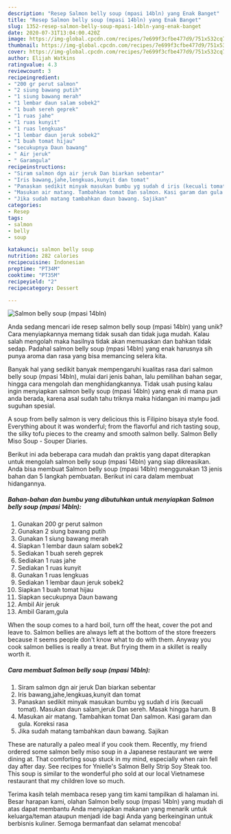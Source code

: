 ```yaml
---
description: "Resep Salmon belly soup (mpasi 14bln) yang Enak Banget"
title: "Resep Salmon belly soup (mpasi 14bln) yang Enak Banget"
slug: 1352-resep-salmon-belly-soup-mpasi-14bln-yang-enak-banget
date: 2020-07-31T13:04:00.420Z
image: https://img-global.cpcdn.com/recipes/7e699f3cfbe477d9/751x532cq70/salmon-belly-soup-mpasi-14bln-foto-resep-utama.jpg
thumbnail: https://img-global.cpcdn.com/recipes/7e699f3cfbe477d9/751x532cq70/salmon-belly-soup-mpasi-14bln-foto-resep-utama.jpg
cover: https://img-global.cpcdn.com/recipes/7e699f3cfbe477d9/751x532cq70/salmon-belly-soup-mpasi-14bln-foto-resep-utama.jpg
author: Elijah Watkins
ratingvalue: 4.3
reviewcount: 3
recipeingredient:
- "200 gr perut salmon"
- "2 siung bawang putih"
- "1 siung bawang merah"
- "1 lembar daun salam sobek2"
- "1 buah sereh geprek"
- "1 ruas jahe"
- "1 ruas kunyit"
- "1 ruas lengkuas"
- "1 lembar daun jeruk sobek2"
- "1 buah tomat hijau"
- "secukupnya Daun bawang"
- " Air jeruk"
- " Garamgula"
recipeinstructions:
- "Siram salmon dgn air jeruk Dan biarkan sebentar"
- "Iris bawang,jahe,lengkuas,kunyit dan tomat"
- "Panaskan sedikit minyak masukan bumbu yg sudah d iris (kecuali tomat). Masukan daun salam,jeruk Dan sereh. Masak hingga harum. B"
- "Masukan air matang. Tambahkan tomat Dan salmon. Kasi garam dan gula. Koreksi rasa"
- "Jika sudah matang tambahkan daun bawang. Sajikan"
categories:
- Resep
tags:
- salmon
- belly
- soup

katakunci: salmon belly soup 
nutrition: 282 calories
recipecuisine: Indonesian
preptime: "PT34M"
cooktime: "PT35M"
recipeyield: "2"
recipecategory: Dessert

---
```



![Salmon belly soup (mpasi 14bln)](https://img-global.cpcdn.com/recipes/7e699f3cfbe477d9/751x532cq70/salmon-belly-soup-mpasi-14bln-foto-resep-utama.jpg)

Anda sedang mencari ide resep salmon belly soup (mpasi 14bln) yang unik? Cara menyiapkannya memang tidak susah dan tidak juga mudah. Kalau salah mengolah maka hasilnya tidak akan memuaskan dan bahkan tidak sedap. Padahal salmon belly soup (mpasi 14bln) yang enak harusnya sih punya aroma dan rasa yang bisa memancing selera kita.

Banyak hal yang sedikit banyak mempengaruhi kualitas rasa dari salmon belly soup (mpasi 14bln), mulai dari jenis bahan, lalu pemilihan bahan segar, hingga cara mengolah dan menghidangkannya. Tidak usah pusing kalau ingin menyiapkan salmon belly soup (mpasi 14bln) yang enak di mana pun anda berada, karena asal sudah tahu triknya maka hidangan ini mampu jadi suguhan spesial.

A soup from belly salmon is very delicious this is Filipino bisaya style food. Everything about it was wonderful; from the flavorful and rich tasting soup, the silky tofu pieces to the creamy and smooth salmon belly. Salmon Belly Miso Soup - Souper Diaries.


Berikut ini ada beberapa cara mudah dan praktis yang dapat diterapkan untuk mengolah salmon belly soup (mpasi 14bln) yang siap dikreasikan. Anda bisa membuat Salmon belly soup (mpasi 14bln) menggunakan 13 jenis bahan dan 5 langkah pembuatan. Berikut ini cara dalam membuat hidangannya.

<!--inarticleads1-->

##### Bahan-bahan dan bumbu yang dibutuhkan untuk menyiapkan Salmon belly soup (mpasi 14bln):

1. Gunakan 200 gr perut salmon
1. Gunakan 2 siung bawang putih
1. Gunakan 1 siung bawang merah
1. Siapkan 1 lembar daun salam sobek2
1. Sediakan 1 buah sereh geprek
1. Sediakan 1 ruas jahe
1. Sediakan 1 ruas kunyit
1. Gunakan 1 ruas lengkuas
1. Sediakan 1 lembar daun jeruk sobek2
1. Siapkan 1 buah tomat hijau
1. Siapkan secukupnya Daun bawang
1. Ambil  Air jeruk
1. Ambil  Garam,gula


When the soup comes to a hard boil, turn off the heat, cover the pot and leave to. Salmon bellies are always left at the bottom of the store freezers because it seems people don&#39;t know what to do with them. Anyway you cook salmon bellies is really a treat. But frying them in a skillet is really worth it. 

<!--inarticleads2-->

##### Cara membuat Salmon belly soup (mpasi 14bln):

1. Siram salmon dgn air jeruk Dan biarkan sebentar
1. Iris bawang,jahe,lengkuas,kunyit dan tomat
1. Panaskan sedikit minyak masukan bumbu yg sudah d iris (kecuali tomat). Masukan daun salam,jeruk Dan sereh. Masak hingga harum. B
1. Masukan air matang. Tambahkan tomat Dan salmon. Kasi garam dan gula. Koreksi rasa
1. Jika sudah matang tambahkan daun bawang. Sajikan


These are naturally a paleo meal if you cook them. Recently, my friend ordered some salmon belly miso soup in a Japanese restaurant we were dining at. That comforting soup stuck in my mind, especially when rain fell day after day. See recipes for Ynielle&#39;s Salmon Belly Strip Soy Steak too. This soup is similar to the wonderful pho sold at our local Vietnamese restaurant that my children love so much. 

Terima kasih telah membaca resep yang tim kami tampilkan di halaman ini. Besar harapan kami, olahan Salmon belly soup (mpasi 14bln) yang mudah di atas dapat membantu Anda menyiapkan makanan yang menarik untuk keluarga/teman ataupun menjadi ide bagi Anda yang berkeinginan untuk berbisnis kuliner. Semoga bermanfaat dan selamat mencoba!
